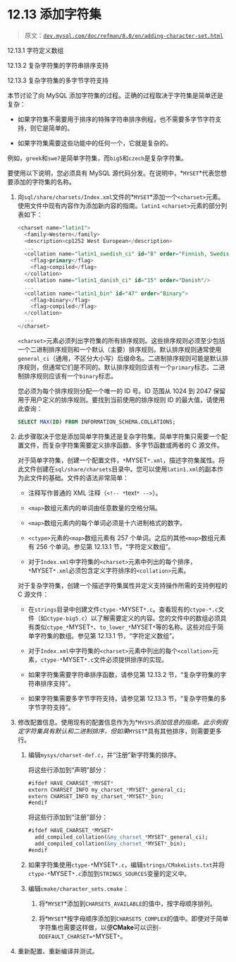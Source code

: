 # 12.13 添加字符集

> 原文：[`dev.mysql.com/doc/refman/8.0/en/adding-character-set.html`](https://dev.mysql.com/doc/refman/8.0/en/adding-character-set.html)

12.13.1 字符定义数组

12.13.2 复杂字符集的字符串排序支持

12.13.3 复杂字符集的多字节字符支持

本节讨论了向 MySQL 添加字符集的过程。正确的过程取决于字符集是简单还是复杂：

+   如果字符集不需要用于排序的特殊字符串排序例程，也不需要多字节字符支持，则它是简单的。

+   如果字符集需要这些功能中的任何一个，它就是复杂的。

例如，`greek`和`swe7`是简单字符集，而`big5`和`czech`是复杂字符集。

要使用以下说明，您必须具有 MySQL 源代码分发。在说明中，*`MYSET`*代表您想要添加的字符集的名称。

1.  向`sql/share/charsets/Index.xml`文件的*`MYSET`*添加一个`<charset>`元素。使用文件中现有内容作为添加新内容的指南。`latin1` `<charset>`元素的部分列表如下：

    ```sql
    <charset name="latin1">
      <family>Western</family>
      <description>cp1252 West European</description>
      ...
      <collation name="latin1_swedish_ci" id="8" order="Finnish, Swedish">
        <flag>primary</flag>
        <flag>compiled</flag>
      </collation>
      <collation name="latin1_danish_ci" id="15" order="Danish"/>
      ...
      <collation name="latin1_bin" id="47" order="Binary">
        <flag>binary</flag>
        <flag>compiled</flag>
      </collation>
      ...
    </charset>
    ```

    `<charset>`元素必须列出字符集的所有排序规则。这些排序规则必须至少包括一个二进制排序规则和一个默认（主要）排序规则。默认排序规则通常使用`general_ci`（通用，不区分大小写）后缀命名。二进制排序规则可能是默认排序规则，但通常它们是不同的。默认排序规则应该有一个`primary`标志。二进制排序规则应该有一个`binary`标志。

    您必须为每个排序规则分配一个唯一的 ID 号。ID 范围从 1024 到 2047 保留用于用户定义的排序规则。要找到当前使用的排序规则 ID 的最大值，请使用此查询：

    ```sql
    SELECT MAX(ID) FROM INFORMATION_SCHEMA.COLLATIONS;
    ```

1.  此步骤取决于您是添加简单字符集还是复杂字符集。简单字符集只需要一个配置文件，而复杂字符集需要定义排序函数、多字节函数或两者的 C 源文件。

    对于简单字符集，创建一个配置文件，`*`MYSET`*.xml`，描述字符集属性。将此文件创建在`sql/share/charsets`目录中。您可以使用`latin1.xml`的副本作为此文件的基础。文件的语法非常简单：

    +   注释写作普通的 XML 注释（`<!-- *`text`* -->`）。

    +   `<map>`数组元素内的单词由任意数量的空格分隔。

    +   `<map>`数组元素内的每个单词必须是十六进制格式的数字。

    +   `<ctype>`元素的`<map>`数组元素有 257 个单词。之后的其他`<map>`数组元素有 256 个单词。参见第 12.13.1 节，“字符定义数组”。

    +   对于`Index.xml`中字符集的`<charset>`元素中列出的每个排序，`*`MYSET`*.xml`必须包含定义字符排序的`<collation>`元素。

    对于复杂字符集，创建一个描述字符集属性并定义支持操作所需的支持例程的 C 源文件：

    +   在`strings`目录中创建文件`ctype-*`MYSET`*.c`。查看现有的`ctype-*.c`文件（如`ctype-big5.c`）以了解需要定义的内容。您的文件中的数组必须具有类似`ctype_*`MYSET`*`、`to_lower_*`MYSET`*`等的名称。这些对应于简单字符集的数组。参见第 12.13.1 节，“字符定义数组”。

    +   对于`Index.xml`中字符集的`<charset>`元素中列出的每个`<collation>`元素，`ctype-*`MYSET`*.c`文件必须提供排序的实现。

    +   如果字符集需要字符串排序函数，请参见第 12.13.2 节，“复杂字符集的字符串排序支持”。

    +   如果字符集需要多字节字符支持，请参见第 12.13.3 节，“复杂字符集的多字节字符支持”。

1.  修改配置信息。使用现有的配置信息作为为*`MYSYS`*添加信息的指南。此示例假定字符集具有默认和二进制排序，但如果*`MYSET`*具有其他排序，则需要更多行。

    1.  编辑`mysys/charset-def.c`，并“注册”新字符集的排序。

        将这些行添加到“声明”部分：

        ```sql
        #ifdef HAVE_CHARSET_*MYSET*
        extern CHARSET_INFO my_charset_*MYSET*_general_ci;
        extern CHARSET_INFO my_charset_*MYSET*_bin;
        #endif
        ```

        将这些行添加到“注册”部分：

        ```sql
        #ifdef HAVE_CHARSET_*MYSET*
          add_compiled_collation(&my_charset_*MYSET*_general_ci);
          add_compiled_collation(&my_charset_*MYSET*_bin);
        #endif
        ```

    1.  如果字符集使用`ctype-*`MYSET`*.c`，编辑`strings/CMakeLists.txt`并将`ctype-*`MYSET`*.c`添加到`STRINGS_SOURCES`变量的定义中。

    1.  编辑`cmake/character_sets.cmake`：

        1.  将*`MYSET`*添加到`CHARSETS_AVAILABLE`的值中，按字母顺序排列。

        1.  将*`MYSET`*按字母顺序添加到`CHARSETS_COMPLEX`的值中。即使对于简单字符集也需要这样做，以便**CMake**可以识别`-DDEFAULT_CHARSET=*`MYSET`*`。

1.  重新配置、重新编译并测试。
